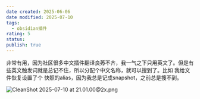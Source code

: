 ```yaml
---
date created: 2025-06-06
date modified: 2025-07-10
tags:
  - obsidian插件
rating: 5
status:
publish: true
---
```


非常有用，因为社区很多中文插件翻译良莠不齐，我一气之下只用英文了。但是有些英文触发词就是总记不住，所以分配个中文名称，就可以搜到了。比如 我给文件恢复设置了个 快照的alias，因为我总是记成snapshot，之前总是搜不到。

![CleanShot 2025-07-10 at 21.01.00@2x.png](https://pub-pic.oldwinter.top/2025/07/86b4ac4d786553d298cec947962656f2.png)
